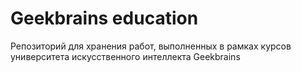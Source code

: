 # Geekbrains education

Репозиторий для хранения работ, выполненных в рамках курсов университета искусственного интеллекта Geekbrains